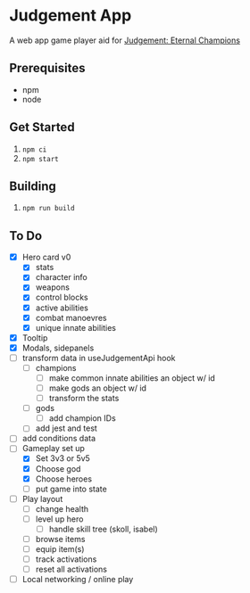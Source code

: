 # Judgement App

A web app game player aid for [Judgement: Eternal Champions](https://hallofeternalchampions.com/)

## Prerequisites

- npm
- node

## Get Started

1. `npm ci`
2. `npm start`

## Building

1. `npm run build`

## To Do

- [x] Hero card v0
  - [x] stats
  - [x] character info
  - [x] weapons
  - [x] control blocks
  - [x] active abilities
  - [x] combat manoevres
  - [x] unique innate abilities
- [x] Tooltip
- [x] Modals, sidepanels
- [ ] transform data in useJudgementApi hook
  - [ ] champions
    - [ ] make common innate abilities an object w/ id
    - [ ] make gods an object w/ id
    - [ ] transform the stats
  - [ ] gods
    - [ ] add champion IDs
  - [ ] add jest and test
- [ ] add conditions data
- [ ] Gameplay set up
  - [x] Set 3v3 or 5v5
  - [x] Choose god
  - [x] Choose heroes
  - [ ] put game into state
- [ ] Play layout
  - [ ] change health
  - [ ] level up hero
    - [ ] handle skill tree (skoll, isabel)
  - [ ] browse items
  - [ ] equip item(s)
  - [ ] track activations
  - [ ] reset all activations
- [ ] Local networking / online play
